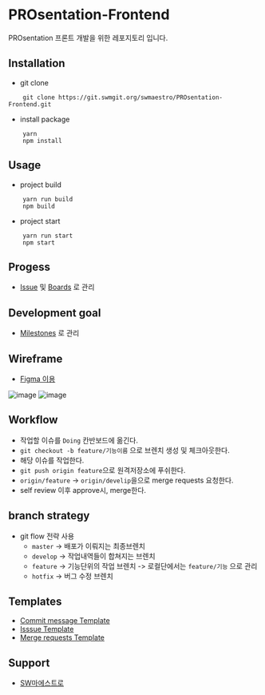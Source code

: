 # PROsentation-Frontend
PROsentation 프론트 개발을 위한 레포지토리 입니다.


## Installation
- git clone
```
    git clone https://git.swmgit.org/swmaestro/PROsentation-Frontend.git
```
- install package
```
    yarn
    npm install
```

## Usage
- project build
```
    yarn run build
    npm build
```
- project start
```
    yarn run start
    npm start
```

## Progess
- [Issue](https://13.125.91.162/swmaestro/PROsentation-Frontend/issues) 및 [Boards](https://13.125.91.162/swmaestro/PROsentation-Frontend/-/boards) 로 관리

## Development goal
- [Milestones](https://13.125.91.162/swmaestro/PROsentation-Frontend/-/milestones) 로 관리

## Wireframe
- [Figma 이용](https://www.figma.com/file/VMrRCqwbti0cibct0bKTbO/프로젠테이션-와이어프레임-ver.0.1?node-id=86%3A925)

![image](/uploads/8a79ba100fbb2d536e64e7997092fa3d/image.png)
![image](/uploads/835a5942a402d916cc391a07ea2b81e7/image.png)

## Workflow
- 작업할 이슈를 `Doing` 칸반보드에 옮긴다.
- `git checkout -b feature/기능이름` 으로 브렌치 생성 및 체크아웃한다.
- 해당 이슈를 작업한다.
- `git push origin feature`으로 원격저장소에 푸쉬한다.
- `origin/feature` -> `origin/develip`을으로 merge requests 요청한다.
- self review 이후 approve시, merge한다.

## branch strategy
- git flow 전략 사용
    - `master` -> 배포가 이뤄지는 최종브렌치
    - `develop` -> 작업내역들이 합쳐지는 브렌치
    - `feature` -> 기능단위의 작업 브렌치 -> 로컬단에서는 `feature/기능` 으로 관리
    - `hotfix` -> 버그 수정 브렌치

## Templates
- [Commit message Template](https://git.swmgit.org/swmaestro/PROsentation-Frontend/-/wikis/Commit-message-Template)
- [Isssue Template](https://git.swmgit.org/swmaestro/PROsentation-Frontend/-/wikis/Issue-Template)
- [Merge requests Template](https://git.swmgit.org/swmaestro/PROsentation-Frontend/-/wikis/Merge-requests-Template)

## Support
- [SW마에스트로](http://swmaestro.org/user/main.do)